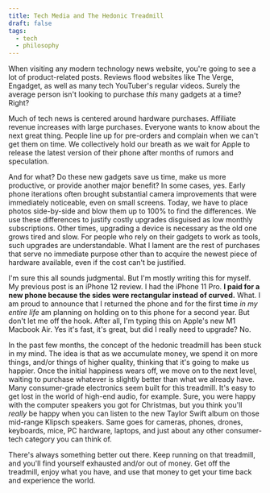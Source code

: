 ```yaml
---
title: Tech Media and The Hedonic Treadmill
draft: false
tags:
  - tech
  - philosophy
---
```

When visiting any modern technology news website, you're going to see a lot of product-related posts. Reviews flood websites like The Verge, Engadget, as well as many tech YouTuber's regular videos. Surely the average person isn't looking to purchase *this* many gadgets at a time? Right?

Much of tech news is centered around hardware purchases. Affiliate revenue increases with large purchases. Everyone wants to know about the next great thing. People line up for pre-orders and complain when we can't get them on time. We collectively hold our breath as we wait for Apple to release the latest version of their phone after months of rumors and speculation.

And for what? Do these new gadgets save us time, make us more productive, or provide another major benefit? In some cases, yes. Early phone iterations often brought substantial camera improvements that were immediately noticeable, even on small screens. Today, we have to place photos side-by-side and blow them up to 100% to find the differences. We use these differences to justify costly upgrades disguised as low monthly subscriptions. Other times, upgrading a device is necessary as the old one grows tired and slow. For people who rely on their gadgets to work as tools, such upgrades are understandable. What I lament are the rest of purchases that serve no immediate purpose other than to acquire the newest piece of hardware available, even if the cost can't be justified.

I'm sure this all sounds judgmental. But I'm mostly writing this for myself. My previous post is an iPhone 12 review. I had the iPhone 11 Pro. **I paid for a new phone because the sides were rectangular instead of curved.** What. I am proud to announce that I returned the phone and for the first time *in my entire life* am planning on holding on to this phone for a second year. But don't let me off the hook. After all, I'm typing this on Apple's new M1 Macbook Air. Yes it's fast, it's great, but did I really need to upgrade? No.

In the past few months, the concept of the hedonic treadmill has been stuck in my mind. The idea is that as we accumulate money, we spend it on more things, and/or things of higher quality, thinking that it's going to make us happier. Once the initial happiness wears off, we move on to the next level, waiting to purchase whatever is slightly better than what we already have. Many consumer-grade electronics seem built for this treadmill. It's easy to get lost in the world of high-end audio, for example. Sure, you were happy with the computer speakers you got for Christmas, but you think you'll *really* be happy when you can listen to the new Taylor Swift album on those mid-range Klipsch speakers. Same goes for cameras, phones, drones, keyboards, mice, PC hardware, laptops, and just about any other consumer-tech category you can think of. 

There's always something better out there. Keep running on that treadmill, and you'll find yourself exhausted and/or out of money. Get off the treadmill, enjoy what you have, and use that money to get your time back and experience the world.